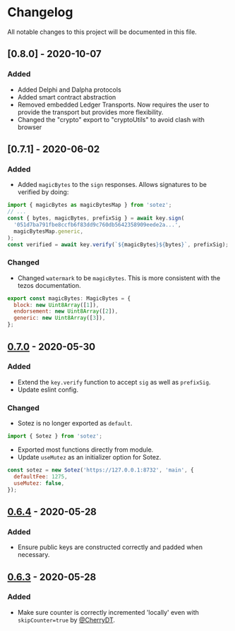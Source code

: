 # Changelog

All notable changes to this project will be documented in this file.

## [0.8.0] - 2020-10-07

### Added

- Added Delphi and Dalpha protocols
- Added smart contract abstraction
- Removed embedded Ledger Transports. Now requires the user to provide the transport but provides more flexibility.
- Changed the "crypto" export to "cryptoUtils" to avoid clash with browser

## [0.7.1] - 2020-06-02

### Added

- Added `magicBytes` to the `sign` responses. Allows signatures to be verified by doing:

```js
import { magicBytes as magicBytesMap } from 'sotez';
// ...
const { bytes, magicBytes, prefixSig } = await key.sign(
  '051d7ba791fbe8ccfb6f83dd9c760db5642358909eede2a...',
  magicBytesMap.generic,
);
const verified = await key.verify(`${magicBytes}${bytes}`, prefixSig);
```

### Changed

- Changed `watermark` to be `magicBytes`. This is more consistent with the tezos documentation.

```js
export const magicBytes: MagicBytes = {
  block: new Uint8Array([1]),
  endorsement: new Uint8Array([2]),
  generic: new Uint8Array([3]),
};
```

## [0.7.0] - 2020-05-30

### Added

- Extend the `key.verify` function to accept `sig` as well as `prefixSig`.
- Update eslint config.

### Changed

- Sotez is no longer exported as `default`.

```js
import { Sotez } from 'sotez';
```

- Exported most functions directly from module.
- Update `useMutez` as an initializer option for Sotez.

```js
const sotez = new Sotez('https://127.0.0.1:8732', 'main', {
  defaultFee: 1275,
  useMutez: false,
});
```

## [0.6.4] - 2020-05-28

### Added

- Ensure public keys are constructed correctly and padded when necessary.

## [0.6.3] - 2020-05-28

### Added

- Make sure counter is correctly incremented 'locally' even with `skipCounter=true` by [@CherryDT](https://github.com/CherryDT).

[0.7.0]: https://github.com/AndrewKishino/sotez/commit/a69635497f2be8213131ce11eac716a00e6f9fef
[0.6.4]: https://github.com/AndrewKishino/sotez/commit/1d73c11a8714a6beea5b770c65ac412e09244f2e
[0.6.3]: https://github.com/AndrewKishino/sotez/commit/61506099ea98c46c2d08198fbfa172c0a2ac84a6
